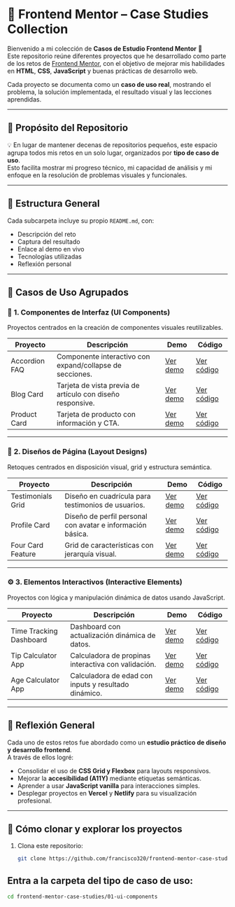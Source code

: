 # 🧠 Frontend Mentor – Case Studies Collection

Bienvenido a mi colección de **Casos de Estudio Frontend Mentor** 🎨  
Este repositorio reúne diferentes proyectos que he desarrollado como parte de los retos de [Frontend Mentor](https://www.frontendmentor.io/), con el objetivo de mejorar mis habilidades en **HTML**, **CSS**, **JavaScript** y buenas prácticas de desarrollo web.

Cada proyecto se documenta como un **caso de uso real**, mostrando el problema, la solución implementada, el resultado visual y las lecciones aprendidas.

---

## 🎯 Propósito del Repositorio

💡 En lugar de mantener decenas de repositorios pequeños, este espacio agrupa todos mis retos en un solo lugar, organizados por **tipo de caso de uso**.  
Esto facilita mostrar mi progreso técnico, mi capacidad de análisis y mi enfoque en la resolución de problemas visuales y funcionales.

---

## 🧩 Estructura General

Cada subcarpeta incluye su propio `README.md`, con:
- Descripción del reto  
- Captura del resultado  
- Enlace al demo en vivo  
- Tecnologías utilizadas  
- Reflexión personal  

---

## 🧱 Casos de Uso Agrupados

### 🧩 **1. Componentes de Interfaz (UI Components)**
Proyectos centrados en la creación de componentes visuales reutilizables.

| Proyecto | Descripción | Demo | Código |
|-----------|--------------|------|--------|
| Accordion FAQ | Componente interactivo con expand/collapse de secciones. | [Ver demo](https://accordion-faq.vercel.app) | [Ver código](./01-ui-components/accordion-faq) |
| Blog Card | Tarjeta de vista previa de artículo con diseño responsive. | [Ver demo](https://blog-card.vercel.app) | [Ver código](./01-ui-components/blog-card) |
| Product Card | Tarjeta de producto con información y CTA. | [Ver demo](https://product-card.vercel.app) | [Ver código](./01-ui-components/product-card) |

---

### 🧱 **2. Diseños de Página (Layout Designs)**
Retoques centrados en disposición visual, grid y estructura semántica.

| Proyecto | Descripción | Demo | Código |
|-----------|--------------|------|--------|
| Testimonials Grid | Diseño en cuadrícula para testimonios de usuarios. | [Ver demo](https://testimonials-grid.vercel.app) | [Ver código](./02-layout-designs/testimonials-grid) |
| Profile Card | Diseño de perfil personal con avatar e información básica. | [Ver demo](https://profile-card.vercel.app) | [Ver código](./02-layout-designs/profile-card) |
| Four Card Feature | Grid de características con jerarquía visual. | [Ver demo](https://four-card-feature.vercel.app) | [Ver código](./02-layout-designs/four-card-feature) |

---

### ⚙️ **3. Elementos Interactivos (Interactive Elements)**
Proyectos con lógica y manipulación dinámica de datos usando JavaScript.

| Proyecto | Descripción | Demo | Código |
|-----------|--------------|------|--------|
| Time Tracking Dashboard | Dashboard con actualización dinámica de datos. | [Ver demo](https://time-tracking-dashboard.vercel.app) | [Ver código](./03-interactive-elements/time-tracking-dashboard) |
| Tip Calculator App | Calculadora de propinas interactiva con validación. | [Ver demo](https://tip-calculator-app.vercel.app) | [Ver código](./03-interactive-elements/tip-calculator-app) |
| Age Calculator App | Calculadora de edad con inputs y resultado dinámico. | [Ver demo](https://age-calculator-app.vercel.app) | [Ver código](./03-interactive-elements/age-calculator-app) |

---

## 🧠 Reflexión General

Cada uno de estos retos fue abordado como un **estudio práctico de diseño y desarrollo frontend**.  
A través de ellos logré:

- Consolidar el uso de **CSS Grid y Flexbox** para layouts responsivos.  
- Mejorar la **accesibilidad (A11Y)** mediante etiquetas semánticas.  
- Aprender a usar **JavaScript vanilla** para interacciones simples.  
- Desplegar proyectos en **Vercel** y **Netlify** para su visualización profesional.  

---

## 🚀 Cómo clonar y explorar los proyectos

1. Clona este repositorio:
   ```bash
   git clone https://github.com/francisco320/frontend-mentor-case-studies.git
## Entra a la carpeta del tipo de caso de uso:
```bash
cd frontend-mentor-case-studies/01-ui-components

   
